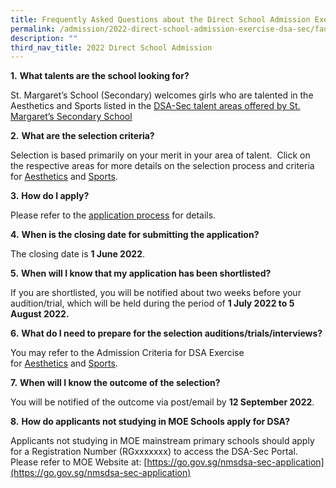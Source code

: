 ```yaml
---
title: Frequently Asked Questions about the Direct School Admission Exercise
permalink: /admission/2022-direct-school-admission-exercise-dsa-sec/faq-about-dsa/
description: ""
third_nav_title: 2022 Direct School Admission
---
```

**1.** **What talents are the school looking for?**

St. Margaret’s School (Secondary) welcomes girls who are talented in the Aesthetics and Sports listed in the [DSA-Sec talent areas offered by St. Margaret’s Secondary School](/admission/2022-direct-school-admission-exercise-dsa-sec)

**2.** **What are the selection criteria?**

Selection is based primarily on your merit in your area of talent.  Click on the respective areas for more details on the selection process and criteria for [Aesthetics](/admission/2022-direct-school-admission-exercise-dsa-sec/admission-criteria-for-dsa-aesthetics) and [Sports](/admission/2022-direct-school-admission-exercise-dsa-sec/admission-criteria-for-dsa-exercise-sports).

**3.** **How do I apply?**

Please refer to the [application process](/admission/2022-direct-school-admission-exercise-dsa-sec) for details.

**4.** **When is the closing date for submitting the application?**

The closing date is **1 June 2022**.

**5.** **When will I know that my application has been shortlisted?**

If you are shortlisted, you will be notified about two weeks before your audition/trial, which will be held during the period of **1 July 2022 to 5 August 2022.**

**6.** **What do I need to prepare for the selection auditions/trials/interviews?**

You may refer to the Admission Criteria for DSA Exercise for [Aesthetics](/admission/2022-direct-school-admission-exercise-dsa-sec/admission-criteria-for-dsa-aesthetics) and [Sports](/admission/2022-direct-school-admission-exercise-dsa-sec/admission-criteria-for-dsa-exercise-sports).

**7.** **When will I know the outcome of the selection?**

You will be notified of the outcome via post/email by **12 September 2022**.

**8.** **How do applicants not studying in MOE Schools apply for DSA?**

Applicants not studying in MOE mainstream primary schools should apply for a Registration Number (RGxxxxxxx) to access the DSA-Sec Portal. Please refer to MOE Website at: [https://go.gov.sg/nmsdsa-sec-application](https://go.gov.sg/nmsdsa-sec-application)
